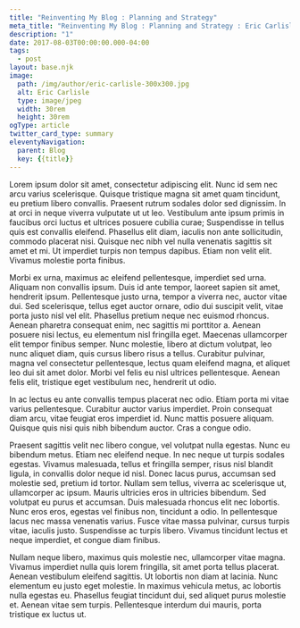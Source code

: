 ```yaml
---
title: "Reinventing My Blog : Planning and Strategy"
meta_title: "Reinventing My Blog : Planning and Strategy : Eric Carlisle"
description: "1"
date: 2017-08-03T00:00:00.000-04:00
tags: 
  - post
layout: base.njk
image:
  path: /img/author/eric-carlisle-300x300.jpg
  alt: Eric Carlisle
  type: image/jpeg
  width: 30rem
  height: 30rem
ogType: article
twitter_card_type: summary
eleventyNavigation:
  parent: Blog
  key: {{title}}
---
```

Lorem ipsum dolor sit amet, consectetur adipiscing elit. Nunc id sem nec arcu varius scelerisque. Quisque tristique magna sit amet quam tincidunt, eu pretium libero convallis. Praesent rutrum sodales dolor sed dignissim. In at orci in neque viverra vulputate ut ut leo. Vestibulum ante ipsum primis in faucibus orci luctus et ultrices posuere cubilia curae; Suspendisse in tellus quis est convallis eleifend. Phasellus elit diam, iaculis non ante sollicitudin, commodo placerat nisi. Quisque nec nibh vel nulla venenatis sagittis sit amet et mi. Ut imperdiet turpis non tempus dapibus. Etiam non velit elit. Vivamus molestie porta finibus.

Morbi ex urna, maximus ac eleifend pellentesque, imperdiet sed urna. Aliquam non convallis ipsum. Duis id ante tempor, laoreet sapien sit amet, hendrerit ipsum. Pellentesque justo urna, tempor a viverra nec, auctor vitae dui. Sed scelerisque, tellus eget auctor ornare, odio dui suscipit velit, vitae porta justo nisl vel elit. Phasellus pretium neque nec euismod rhoncus. Aenean pharetra consequat enim, nec sagittis mi porttitor a. Aenean posuere nisi lectus, eu elementum nisl fringilla eget. Maecenas ullamcorper elit tempor finibus semper. Nunc molestie, libero at dictum volutpat, leo nunc aliquet diam, quis cursus libero risus a tellus. Curabitur pulvinar, magna vel consectetur pellentesque, lectus quam eleifend magna, et aliquet leo dui sit amet dolor. Morbi vel felis eu nisl ultrices pellentesque. Aenean felis elit, tristique eget vestibulum nec, hendrerit ut odio.

In ac lectus eu ante convallis tempus placerat nec odio. Etiam porta mi vitae varius pellentesque. Curabitur auctor varius imperdiet. Proin consequat diam arcu, vitae feugiat eros imperdiet id. Nunc mattis posuere aliquam. Quisque quis nisi quis nibh bibendum auctor. Cras a congue odio.

Praesent sagittis velit nec libero congue, vel volutpat nulla egestas. Nunc eu bibendum metus. Etiam nec eleifend neque. In nec neque ut turpis sodales egestas. Vivamus malesuada, tellus et fringilla semper, risus nisl blandit ligula, in convallis dolor neque id nisl. Donec lacus purus, accumsan sed molestie sed, pretium id tortor. Nullam sem tellus, viverra ac scelerisque ut, ullamcorper ac ipsum. Mauris ultricies eros in ultricies bibendum. Sed volutpat eu purus et accumsan. Duis malesuada rhoncus elit nec lobortis. Nunc eros eros, egestas vel finibus non, tincidunt a odio. In pellentesque lacus nec massa venenatis varius. Fusce vitae massa pulvinar, cursus turpis vitae, iaculis justo. Suspendisse ac turpis libero. Vivamus tincidunt lectus et neque imperdiet, et congue diam finibus.

Nullam neque libero, maximus quis molestie nec, ullamcorper vitae magna. Vivamus imperdiet nulla quis lorem fringilla, sit amet porta tellus placerat. Aenean vestibulum eleifend sagittis. Ut lobortis non diam at lacinia. Nunc elementum eu justo eget molestie. In maximus vehicula metus, ac lobortis nulla egestas eu. Phasellus feugiat tincidunt dui, sed aliquet purus molestie et. Aenean vitae sem turpis. Pellentesque interdum dui mauris, porta tristique ex luctus ut.

